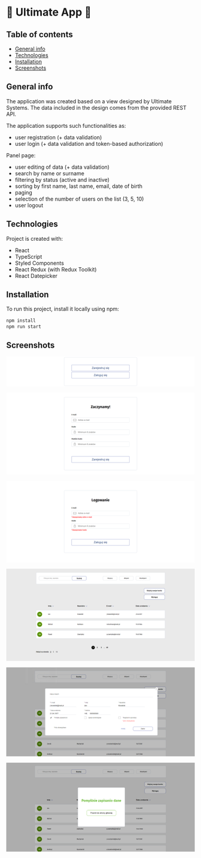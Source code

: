 # 🚀 Ultimate App 🚀

## Table of contents

- [General info](#general-info)
- [Technologies](#technologies)
- [Installation](#installation)
- [Screenshots](#screenshots)

## General info

The application was created based on a view designed by Ultimate Systems.
The data included in the design comes from the provided REST API.

The application supports such functionalities as:

- user registration (+ data validation)
- user login (+ data validation and token-based authorization)

Panel page:

- user editing of data (+ data validation)
- search by name or surname
- filtering by status (active and inactive)
- sorting by first name, last name, email, date of birth
- paging
- selection of the number of users on the list (3, 5, 10)
- user logout

## Technologies

Project is created with:

- React
- TypeScript
- Styled Components
- React Redux (with Redux Toolkit)
- React Datepicker

## Installation

To run this project, install it locally using npm:

```
npm install
npm run start
```

## Screenshots

![Ultimate App Image](/src/assets/img/registration-login.png)

![Ultimate App Image](/src/assets/img/registration.png)

![Ultimate App Image](/src/assets/img/login.png)

![Ultimate App Image](/src/assets/img/panel.png)

![Ultimate App Image](/src/assets/img/edit.png)

![Ultimate App Image](/src/assets/img/confirm.png)
